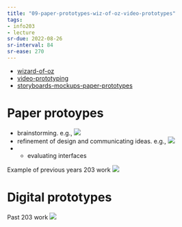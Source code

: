```yaml
---
title: "09-paper-prototypes-wiz-of-oz-video-prototypes"
tags: 
- info203 
- lecture
sr-due: 2022-08-26
sr-interval: 84
sr-ease: 270
---
```


- [wizard-of-oz](notes/wizard-of-oz.md)
- [video-prototyping](notes/video-prototyping.md)
- [storyboards-mockups-paper-prototypes](notes/storyboards-mockups-paper-prototypes.md)

# Paper protoypes

- brainstorming. e.g., ![](https://i.imgur.com/IKIEHon.png)
- refinement of design and communicating ideas. e.g., ![](https://i.imgur.com/A7paq38.png)
- -   evaluating interfaces

Example of previous years 203 work
![](https://i.imgur.com/NvgJA8n.png)

# Digital prototypes

Past 203 work
![](https://i.imgur.com/d4b22ZM.png)

